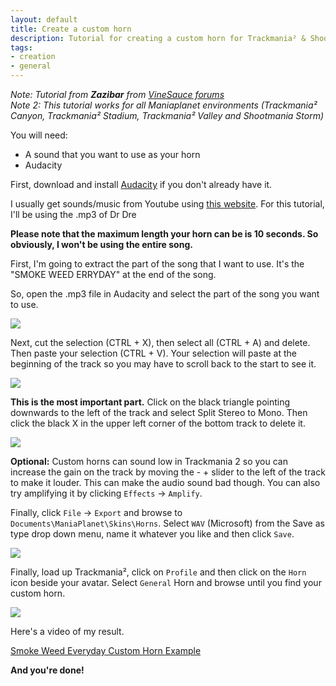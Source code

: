 ```yaml
---
layout: default
title: Create a custom horn
description: Tutorial for creating a custom horn for Trackmania² & Shootmania
tags:
- creation
- general
---
```


*Note: Tutorial from **Zazibar** from [VineSauce forums][1]*  
*Note 2: This tutorial works for all Maniaplanet environments (Trackmania² Canyon, Trackmania² Stadium, Trackmania² Valley and Shootmania Storm)*

You will need:

* A sound that you want to use as your horn
* Audacity

First, download and install [Audacity][2] if you don't already have it.

I usually get sounds/music from Youtube using [this website][3]. For this tutorial, I'll be using the .mp3 of Dr Dre
<!---
Note from Nadeo: the link has been removed for copyright reasons, we advise you to use *Creative Commons* (free) musics or sounds. You can find some on [Jamendo][4] for example
--->

**Please note that the maximum length your horn can be is 10 seconds. So obviously, I won't be using the entire song.**

First, I'm going to extract the part of the song that I want to use. It's the "SMOKE WEED ERRYDAY" at the end of the song.

So, open the .mp3 file in Audacity and select the part of the song you want to use.

![][5]

Next, cut the selection (CTRL + X), then select all (CTRL + A) and delete. Then paste your selection (CTRL + V). Your selection will paste at the beginning of the track so you may have to scroll back to the start to see it.

![][6]

**This is the most important part.** Click on the black triangle pointing downwards to the left of the track and select Split Stereo to Mono. Then click the black X in the upper left corner of the bottom track to delete it.

![][7]

**Optional:** Custom horns can sound low in Trackmania 2 so you can increase the gain on the track by moving the - + slider to the left of the track to make it louder. This can make the audio sound bad though. You can also try amplifying it by clicking `Effects` -> `Amplify`.

Finally, click `File` -> `Export` and browse to `Documents\ManiaPlanet\Skins\Horns`. Select `WAV` (Microsoft) from the Save as type drop down menu, name it whatever you like and then click `Save`.

![][8]

Finally, load up Trackmania², click on `Profile` and then click on the `Horn` icon beside your avatar. Select `General` Horn and browse until you find your custom horn.

![][9]

Here's a video of my result.

[Smoke Weed Everyday Custom Horn Example][10]

**And you're done!**



[1]: http://vinesauce.com/vinetalk/index.php?topic=850.msg13647#msg13647
[2]: http://audacity.sourceforge.net/
[3]: http://www.youtube-mp3.org/
[4]: http://www.jamendo.com/
[5]: ./img/Horn_img_audacity.jpg
[6]: ./img/Horn_img_audacity2.jpg
[7]: ./img/Horn_img_audacity3.jpg
[8]: ./img/Horn_img_audacity4.jpg
[9]: ./img/Horn_img_selectHorn.jpg
[10]: http://www.youtube.com/watch?v=qDvqUybcqwI#ws
